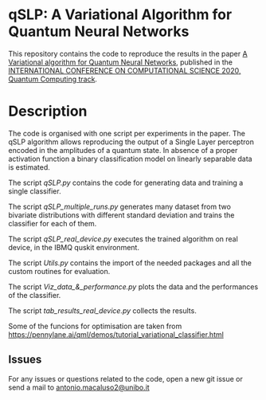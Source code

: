 # qSLP: A Variational Algorithm for Quantum Neural Networks

This repository contains the code to reproduce the results in the paper [A Variational algorithm for Quantum Neural Networks](https://link.springer.com/chapter/10.1007/978-3-030-50433-5_45), published in the [INTERNATIONAL CONFERENCE ON COMPUTATIONAL SCIENCE 2020, Quantum Computing track](https://www.iccs-meeting.org/iccs2020/). 

# Description
The code is organised with one script per experiments in the paper. The qSLP algorithm allows reproducing the output of a Single Layer perceptron encoded in the amplitudes of a quantum state. In absence of a proper activation function a binary classification model on linearly separable data is estimated.

The script *qSLP.py* contains the code for generating data and training a single classifier.

The script *qSLP_multiple_runs.py* generates many dataset from two bivariate distributions with different standard deviation and trains the classifier for each of them.

The script *qSLP_real_device.py* executes the trained algorithm on real device, in the IBMQ quskit environment.

The script *Utils.py* contains the import of the needed packages and all the custom routines for evaluation.

The script *Viz_data_&_performance.py* plots the data and the performances of the classifier.

The script *tab_results_real_device.py* collects the results.

Some of the funcions for optimisation are taken from https://pennylane.ai/qml/demos/tutorial_variational_classifier.html


## Issues

For any issues or questions related to the code, open a new git issue or send a mail to antonio.macaluso2@unibo.it
